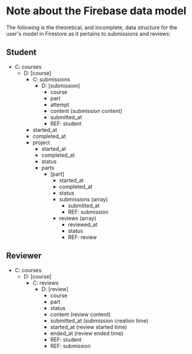 # Note about the Firebase data model

The following is the theoretical, and incomplete, data structure for the user's model in Firestore as it pertains to submissions and reviews:

## Student

- C: courses
  - D: [course]
    - C: submissions
      - D: [submission]
        - course
        - part
        - attempt
        - content (submission content)
        - submitted_at
        - REF: student
    - started_at
    - completed_at
    - project
      - started_at
      - completed_at
      - status
      - parts
        - [part]
          - started_at
          - completed_at
          - status
          - submissions (array)
            - submitted_at
            - REF: submission
          - reviews (array)
            - reviewed_at
            - status
            - REF: review

## Reviewer

- C: courses
  - D: [course]
    - C: reviews
      - D: [review]
        - course
        - part
        - status
        - content (review content)
        - submitted_at (submission creation time)
        - started_at (review started time)
        - ended_at (review ended time)
        - REF: student
        - REF: submission
